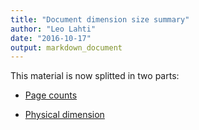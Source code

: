 ```yaml
---
title: "Document dimension size summary"
author: "Leo Lahti"
date: "2016-10-17"
output: markdown_document
---
```


This material is now splitted in two parts:

  * [Page counts](pagecount.md)

  * [Physical dimension](dimension.md)


